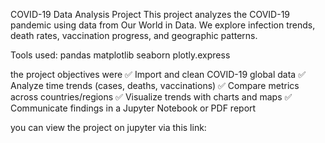 COVID-19 Data Analysis Project
This project analyzes the COVID-19 pandemic using data from Our World in Data. We explore infection trends, death rates, vaccination progress, and geographic patterns.

Tools used:
pandas
matplotlib
seaborn
plotly.express

the project objectives were
✅ Import and clean COVID-19 global data
✅ Analyze time trends (cases, deaths, vaccinations)
✅ Compare metrics across countries/regions
✅ Visualize trends with charts and maps
✅ Communicate findings in a Jupyter Notebook or PDF report

you can view the project on jupyter via this link:  
